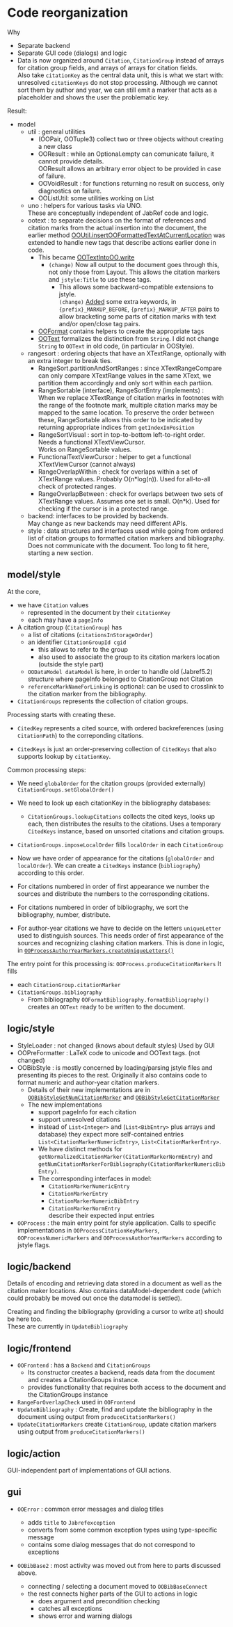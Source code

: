 
# Code reorganization

Why

- Separate backend
- Separate GUI code (dialogs) and logic
- Data is now organized around `Citation`, `CitationGroup` instead of arrays for citation group
  fields, and arrays of arrays for citation fields.<br>
  Also take `citationKey` as the central data unit, this is what we start with: unresolved `citationKeys`
  do not stop processing. Although we cannot sort them by author and year, we can still emit a marker
  that acts as a placeholder and shows the user the problematic key.

Result:

- model
  - util : general utilities
    - (OOPair, OOTuple3) collect two or three objects without creating a new class
    - OOResult : while an Optional.empty can comunicate failure, it cannot provide details.<br>
      OOResult allows an arbitrary error object to be provided in case of failure.<br>
    - OOVoidResult : for functions returning no result on success, only diagnostics on failure.
    - OOListUtil: some utilities working on List
  - uno : helpers for various tasks via UNO.<br>
    These are conceptually independent of JabRef code and logic.
  - ootext : to separate decisions on the format of references and citation marks from
    the actual insertion into the document, the earlier method
    [OOUtil.insertOOFormattedTextAtCurrentLocation](https://github.com/JabRef/jabref/blob/475b2989ffa8ec61c3327c62ed8f694149f83220/src/main/java/org/jabref/logic/openoffice/OOUtil.java#L112)
    was extended to handle new tags that describe actions earlier done in code.
    - This became [OOTextIntoOO.write](https://github.com/antalk2/jabref/blob/122d5133fa6c7b44245c5ba5600d398775718664/src/main/java/org/jabref/model/openoffice/ootext/OOTextIntoOO.java#L149)
      - `(change)` Now all output to the document goes through this, not only those from Layout. This allows the citation markers and `jstyle:Title` to use these tags.
        - This allows some backward-compatible extensions to jstyle.<br>
        `(change)` [Added](https://github.com/antalk2/jabref/blob/122d5133fa6c7b44245c5ba5600d398775718664/src/main/java/org/jabref/logic/openoffice/style/OOBibStyle.java#L92)
        some extra keywords, in `{prefix}_MARKUP_BEFORE`,  `{prefix}_MARKUP_AFTER` pairs to allow bracketing some parts of citation marks with text and/or open/close tag pairs.
    - [OOFormat](https://github.com/antalk2/jabref/blob/improve-reversibility-rebased-03/src/main/java/org/jabref/model/openoffice/ootext/OOFormat.java)
      contains helpers to create the appropriate tags
    - [OOText](https://github.com/antalk2/jabref/blob/improve-reversibility-rebased-03/src/main/java/org/jabref/model/openoffice/ootext/OOText.java) formalizes
      the distinction from `String`. I did not change `String` to `OOText` in old code, (in particular in OOStyle).
  - rangesort : ordering objects that have an XTextRange, optionally with an extra integer to break ties.
    - RangeSort.partitionAndSortRanges : since XTextRangeCompare can only compare XTextRange values in
      the same XText, we partition them accordingly and only sort within each partiion.
    - RangeSortable (interface), RangeSortEntry (implements) : <br>
      When we replace XTextRange of citation marks in footnotes with the range of the footnote mark,
      multiple citation marks may be mapped to the same location. To preserve the order between these,
      RangeSortable allows this order to be indicated by returning appropriate indices from `getIndexInPosition`
    - RangeSortVisual : sort in top-to-bottom left-to-right order.<br>
    Needs a functional XTextViewCursor.<br>
    Works on RangeSortable values.
    - FunctionalTextViewCursor : helper to get a functional XTextViewCursor (cannot always)
    - RangeOverlapWithin : check for overlaps within a set of XTextRange values. Probably O(n*log(n)). Used for all-to-all check of protected ranges.
    - RangeOverlapBetween : check for overlaps between two sets of XTextRange values. Assumes one set is small. O(n*k).
    Used for checking if the cursor is in a protected range.
  - backend: interfaces to be provided by backends.<br>
    May change as new backends may need different APIs.
  - style : data structures and interfaces used while going from ordered list of citation groups
  to formatted citation markers and bibliography. Does not communicate with the document. Too long to fit here, starting a new section.
  
## model/style

At the core, 
- we have `Citation` values
  - represented in the document by their `citationKey`
  - each may have a `pageInfo`
- A citation group (`CitationGroup`) has
  - a list of citations (`citationsInStorageOrder`)
  - an identifier `CitationGroupId cgid`
    - this allows to refer to the group
    - also used to associate the group to its citation markers location (outside the style part)
  - `OODataModel dataModel` is here, in order to handle old (Jabref5.2) structure where pageInfo belonged to
  CitationGroup not Citation
  - `referenceMarkNameForLinking` is optional: can be used to crosslink to the citation marker
  from the bibliography.
- `CitationGroups` represents the collection of citation groups.

Processing starts with creating these.

- `CitedKey` represents a cited source, with ordered backreferences (using `CitationPath`) to the correponding
citations.

- `CitedKeys` is just an order-preserving collection of `CitedKeys` that also supports
lookup by `citationKey`.

Common processing steps:

- We need `globalOrder` for the citation groups (provided externally)
`CitationGroups.setGlobalOrder()`
- We need to look up each citationKey in the bibliography databases: 
  - `CitationGroups.lookupCitations` collects the cited keys,
  looks up each, then distributes the results to the citations.
  Uses a temporary `CitedKeys` instance, based on unsorted citations and citation groups.
- `CitationGroups.imposeLocalOrder` fills `localOrder` in each `CitationGroup`

- Now we have order of appearance for the citations (`globalOrder` and `localOrder`).
  We can create a `CitedKeys` instance (`bibliography`) according to this order.

- For citations numbered in order of first appearance we number the sources and distribute the numbers
to the corresponding citations.
- For citations numbered in order of bibliography, we sort the bibliography, number, distribute.

- For author-year citations we have to decide on the letters `uniqueLetter` used to distinguish
sources. This needs order of first appearance of the sources and recognizing clashing citation markers.
This is done in logic, in [`OOProcessAuthorYearMarkers.createUniqueLetters()`](https://github.com/antalk2/jabref/blob/122d5133fa6c7b44245c5ba5600d398775718664/src/main/java/org/jabref/logic/openoffice/style/OOProcessAuthorYearMarkers.java#L49)


The entry point for this processing is: `OOProcess.produceCitationMarkers` It fills 
- each `CitationGroup.citationMarker`
- `CitationGroups.bibliography`
  - From bibliography `OOFormatBibliography.formatBibliography()` creates an `OOText`
  ready to be written to the document.
  

## logic/style

- StyleLoader : not changed (knows about default styles) Used by GUI
- OOPreFormatter : LaTeX code to unicode and OOText tags. (not changed)
- OOBibStyle : is mostly concerned by loading/parsing jstyle files and presenting its pieces
to the rest. Originally it also contains code to format numeric and author-year citation markers.
  - Details of their new implementations are in 
  [`OOBibStyleGetNumCitationMarker`](https://github.com/antalk2/jabref/blob/improve-reversibility-rebased-03/src/main/java/org/jabref/logic/openoffice/style/OOBibStyleGetNumCitationMarker.java) and
  [`OOBibStyleGetCitationMarker`](https://github.com/antalk2/jabref/blob/improve-reversibility-rebased-03/src/main/java/org/jabref/logic/openoffice/style/OOBibStyleGetCitationMarker.java)
  - The new implementations
    - support pageInfo for each citation
    - support unresolved citations
    - instead of `List<Integer>` and (`List<BibEntry>` plus arrays and database) they expect
    more self-contained entries `List<CitationMarkerNumericEntry>`, `List<CitationMarkerEntry>`.
    - We have distinct methods for `getNormalizedCitationMarker(CitationMarkerNormEntry)` and
    `getNumCitationMarkerForBibliography(CitationMarkerNumericBibEntry)`.
    - The corresponding interfaces in model:
      - `CitationMarkerNumericEntry`
      - `CitationMarkerEntry`
      - `CitationMarkerNumericBibEntry`
      - `CitationMarkerNormEntry` <br>
      describe their expected input entries
- `OOProcess` : the main entry point for style application. Calls to specific implementations
in `OOProcessCitationKeyMarkers`,  `OOProcessNumericMarkers` and `OOProcessAuthorYearMarkers`
according to jstyle flags.

## logic/backend

Details of encoding and retrieving data stored in a document as well as
the citation maker locations. Also contains dataModel-dependent code
(which could probably be moved out once the datamodel is settled).

Creating and finding the bibliography (providing a cursor to write at) should be here too.<br>
These are currently in `UpdateBibliography`

## logic/frontend

- `OOFrontend` : has a `Backend` and `CitationGroups`
  - Its constructor creates a backend, reads data from the document and creates a CitationGroups instance.
  - provides functionality that requires both access to the document and the CitationGroups instance
-  `RangeForOverlapCheck` used in `OOFrontend`
- `UpdateBibliography` : Create, find and update the bibliography in the document using output from
  `produceCitationMarkers()`
- `UpdateCitationMarkers` create `CitationGroup`, update citation markers using output from
  `produceCitationMarkers()`
  
  
## logic/action

GUI-independent part of implementations of GUI actions.

## gui

- `OOError` : common error messages and dialog titles
  - adds `title` to `Jabrefexception`
  - converts from some common exception types using type-specific message
  - contains some dialog messages that do not correspond to exceptions
  
- `OOBibBase2` : most activity was moved out from here to parts discussed above.
   - connecting / selecting a document moved to `OOBibBaseConnect`
   - the rest connects higher parts of the GUI to actions in logic
     - does argument and precondition checking
     - catches all exceptions
     - shows error and warning dialogs


